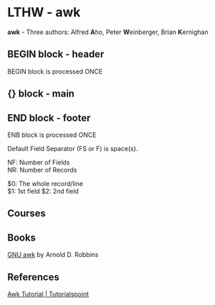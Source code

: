 # LTHW - awk

**awk** - Three authors: Alfred **A**ho, Peter **W**einberger, Brian **K**ernighan

## BEGIN block - header
BEGIN block is processed ONCE

## {} block - main

## END block - footer
ENB block is processed ONCE

Default Field Separator (FS or F) is space(s).

NF: Number of Fields  
NR: Number of Records  

$0: The whole record/line  
$1: 1st field
$2: 2nd field


## Courses

## Books
[GNU awk](https://www.gnu.org/software/gawk/manual/gawk.pdf) by Arnold D. Robbins

## References
[Awk Tutorial | Tutorialspoint](https://www.tutorialspoint.com/awk/index.htm)  
